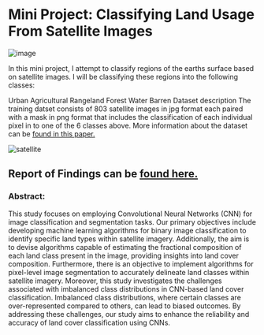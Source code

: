 # Mini Project: Classifying Land Usage From Satellite Images

![image](https://github.com/kasattack567/Practical-Machine-Learning-for-Physicists/assets/156461441/16c5e9cc-4194-45a4-b56d-3f46a2ca5363)


In this mini project, I attempt to classify regions of the earths surface based on satellite images. I will be classifying these regions into the following classes:

Urban
Agricultural
Rangeland
Forest
Water
Barren
Dataset description
The training datset consists of 803 satellite images in jpg format each paired with a mask in png format that includes the classification of each individual pixel in to one of the 6 classes above. More information about the dataset can be [found in this paper.](https://arxiv.org/abs/1805.06561)

![satellite](https://github.com/kasattack567/Practical-Machine-Learning-for-Physicists/assets/156461441/4e3e5a10-5e29-49ce-885f-e27e29d262cd)

## Report of Findings can be [found here.](https://www.overleaf.com/read/zxpnxtmhqytp#23cb13)
### Abstract:
This study focuses on employing Convolutional Neural
Networks (CNN) for image classification and segmentation tasks. Our primary objectives include developing
machine learning algorithms for binary image classification to identify specific land types within satellite imagery. Additionally, the aim is to devise algorithms capable of estimating the fractional composition of each land
class present in the image, providing insights into land
cover composition. Furthermore, there is an objective to
implement algorithms for pixel-level image segmentation
to accurately delineate land classes within satellite imagery.
Moreover, this study investigates the challenges associated with imbalanced class distributions in CNN-based
land cover classification. Imbalanced class distributions,
where certain classes are over-represented compared to
others, can lead to biased outcomes. By addressing these
challenges, our study aims to enhance the reliability and
accuracy of land cover classification using CNNs.
